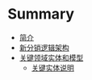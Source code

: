 # Summary

* [简介](README.md)
* [新分销逻辑架构](xin-fen-xiao-luo-ji-jia-gou.md)
* [关键领域实体和模型](guan-jian-ling-yu-shi-ti-he-mo-xing.md)
  * [关键实体说明](guan-jian-ling-yu-shi-ti-he-mo-xing/guan-jian-shi-ti-shuo-ming.md)

